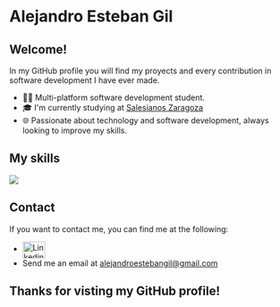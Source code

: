 # Alejandro Esteban Gil
## Welcome!

In my GitHub profile you will find my proyects and every contribution in software development I have ever made.

- 👨‍💻 Multi-platform software development student.
- 🎓 I'm currently studying at [Salesianos Zaragoza](https://zaragoza.salesianos.edu/)
- 🌐 Passionate about technology and software development, always looking to improve my skills.

## My skills

<p align="left">
  <a href="https://skillicons.dev">
    <img src="https://skillicons.dev/icons?i=java,py,angular,spring,js,ts,dotnet,cs,jquery,html,css,bootstrap,mysql,postgres,sqlite,linux,git,docker,aws&perline=11" />
  </a>
</p>

## Contact

If you want to contact me, you can find me at the following:
- [<img align="center" src="https://raw.githubusercontent.com/rahuldkjain/github-profile-readme-generator/master/src/images/icons/Social/linked-in-alt.svg" alt="Linkedin" height="30" width="40" />](https://www.linkedin.com/in/alejandroestebangil)
- Send me an email at [alejandroestebangil@gmail.com](mailto:alejandroestebangil@gmail.com)


## Thanks for visting my GitHub profile!


